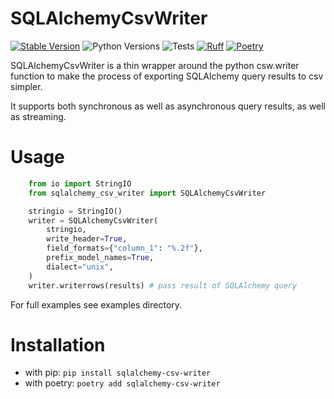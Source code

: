 # SQLAlchemyCsvWriter

[![Stable Version](https://img.shields.io/pypi/v/sqlalchemy_csv_writer?label=stable)](https://pypi.org/project/sqlalchemy-csv-writer/#history)
![Python Versions](https://img.shields.io/pypi/pyversions/sqlalchemy_csv_writer)
![Tests](https://github.com/github/docs/actions/workflows/test.yml/badge.svg?branch=main)
[![Ruff](https://img.shields.io/endpoint?url=https://raw.githubusercontent.com/astral-sh/ruff/main/assets/badge/v2.json)](https://github.com/astral-sh/ruff)
[![Poetry](https://img.shields.io/endpoint?url=https://python-poetry.org/badge/v0.json)](https://python-poetry.org/)

SQLAlchemyCsvWriter is a thin wrapper around the python csw.writer function to make the process of exporting 
SQLAlchemy query results to csv simpler. 

It supports both synchronous as well as asynchronous query results, as well as streaming.

# Usage

```python
    from io import StringIO
    from sqlalchemy_csv_writer import SQLAlchemyCsvWriter

    stringio = StringIO()
    writer = SQLAlchemyCsvWriter(
        stringio,
        write_header=True,
        field_formats={"column_1": "%.2f"},
        prefix_model_names=True,
        dialect="unix",
    )
    writer.writerrows(results) # pass result of SQLAlchemy query
```

For full examples see examples directory.

# Installation
- with pip: `pip install sqlalchemy-csv-writer`
- with poetry: `poetry add sqlalchemy-csv-writer`